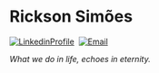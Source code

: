 <h1>Rickson Simões</h1>

[![LinkedinProfile][Linkedin-image]][Linkedin-Url] 
[![Email][Email-image]][EmailURL]  

[Linkedin-Url]: https://www.linkedin.com/in/rickson-sim%C3%B5es-4b83a9166/ 
[Linkedin-image]: https://img.shields.io/badge/My%20LinkedIn-blue?logo=LinkedIn

[EmailURL]: mailto:rickson.simoes@hotmail.com
[Email-image]: https://img.shields.io/badge/rickson.simoes@hotmail.com-orange?logo=Gmail

<i>What we do in life, echoes in eternity.</i>
<!--
**rickson-simoes/rickson-simoes** is a ✨ _special_ ✨ repository because its `README.md` (this file) appears on your GitHub profile.

Here are some ideas to get you started:

- 🔭 I’m currently working on ...
- 🌱 I’m currently learning ...
- 👯 I’m looking to collaborate on ...
- 🤔 I’m looking for help with ...
- 💬 Ask me about ...
- 📫 How to reach me: ...
- 😄 Pronouns: ...
- ⚡ Fun fact: ...
-->
